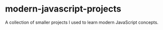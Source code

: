 # modern-javascript-projects
A collection of smaller projects I used to learn modern JavaScript concepts. 
